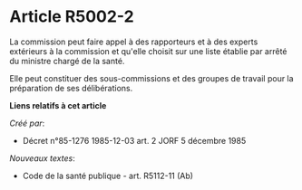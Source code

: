 # Article R5002-2

La commission peut faire appel à des rapporteurs et à des experts extérieurs à la commission et qu'elle choisit sur une liste
établie par arrêté du ministre chargé de la santé.

Elle peut constituer des sous-commissions et des groupes de travail pour la préparation de ses délibérations.

**Liens relatifs à cet article**

_Créé par_:

  - Décret n°85-1276 1985-12-03 art. 2 JORF 5 décembre 1985

_Nouveaux textes_:

  - Code de la santé publique - art. R5112-11 (Ab)
